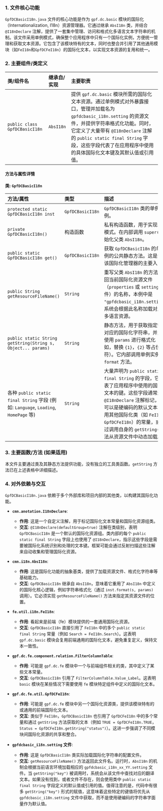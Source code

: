 ### 1. 文件核心功能
`GpfDCBasicI18n.java` 文件的核心功能是作为 `gpf.dc.basic` 模块的国际化（Internationalization, I18n）资源管理器。它通过继承 `AbsI18n` 类，并结合 `@I18nDeclare` 注解，提供了一套集中管理、访问和格式化多语言文本字符串的机制。该文件采用单例模式，确保整个应用程序中只有一个国际化实例，方便统一管理和获取文本资源。它包含了该模块特有的文本，同时也整合并引用了其他通用模块（如`FeI18n`和`GpfDCFeI18n`）的国际化文本，以实现文本资源的复用和统一。

### 2. 主要组件/类定义

| 类/组件名 | 继承自/实现 | 主要职责 |
| :-------- | :---------- | :------- |
| `public class GpfDCBasicI18n` | `AbsI18n` | 提供 `gpf.dc.basic` 模块所需的国际化文本资源。通过单例模式对外暴露接口，管理并加载名为 `gpfdcbasic_i18n.setting` 的资源文件，并提供字符串格式化功能。同时，它定义了大量带有 `@I18nDeclare` 注解的 `public static final String` 字段，这些字段代表了在应用程序中使用的具体国际化文本键及其默认值或引用值。 |

#### 方法与属性详情

**类: `GpfDCBasicI18n`**

| 方法/属性 | 类型 | 描述 |
| :--------------------------------- | :----- | :------------------------------------------------------------------------------------------------------------------------------------------------------------------------------------------------------------------------------------------------------------------------------------------------------------------------------------------------------------------------------------------------ |
| `protected static GpfDCBasicI18n inst` | `GpfDCBasicI18n` | `GpfDCBasicI18n` 类的单例实例。 |
| `private GpfDCBasicI18n()` | 构造函数 | 私有构造函数，用于实现单例模式。在内部调用 `super()` 初始化父类 `AbsI18n`。 |
| `public static GpfDCBasicI18n get()` | `GpfDCBasicI18n` | 获取 `GpfDCBasicI18n` 的单例实例的公共静态方法。这是访问该国际化管理器的主要入口。 |
| `public String getResourceFileName()` | `String` | 重写父类 `AbsI18n` 的方法，返回当前国际化资源文件（`properties` 或 `setting` 文件）的名称，本例中是 `"gpfdcbasic_i18n.setting"`。系统会根据此名称加载对应的多语言资源。 |
| `public static String getString(String s, Object... params)` | `String` | 静态方法，用于获取指定键 `s` 对应的国际化字符串，并支持使用 `params` 进行格式化（例如，替换 `{1}`，`{2}` 等占位符）。它内部调用单例实例的 `format` 方法。 |
| 各种 `public static final String` 字段 (例如: `Language`, `Loading`, `HomePage` 等) | `String` | 大量声明为 `public static final String` 的字段，它们代表了应用程序中使用的国际化文本的键。这些字段通常通过 `@I18nDeclare` 注解标记，其值可以是硬编码的默认文本、引用其他国际化类（如 `FeI18n` 和 `GpfDCFeI18n`）的常量，或者通过调用自身的 `getString()` 方法从资源文件中动态加载。 |

### 3. 主要函数/方法 (如果适用)
本文件主要通过类及其静态方法提供功能，没有独立的工具类函数。`getString` 方法已在上述表格中详细描述。

### 4. 对外依赖与交互
`GpfDCBasicI18n.java` 依赖于多个外部库和项目内部的其他类，以构建其国际化功能。

*   **`cmn.anotation.I18nDeclare`**:
    *   **作用**: 这是一个自定义注解，用于标记国际化文本常量和国际化资源组类。
    *   **交互**: `@I18nDeclare(defaultGroup=true)` 注解在类级别，表明 `GpfDCBasicI18n` 是一个默认的国际化资源组。类内部的每个 `public static final String` 字段上也使用了 `@I18nDeclare`，指示这些字段是需要被国际化系统识别和处理的文本键。框架可能会通过反射扫描这些注解来自动收集和管理国际化资源。

*   **`cmn.i18n.AbsI18n`**:
    *   **作用**: 这是国际化功能的抽象基类，提供了加载资源文件、格式化字符串等基础能力。
    *   **交互**: `GpfDCBasicI18n` 继承自 `AbsI18n`，意味着它重用了 `AbsI18n` 中定义的国际化核心逻辑，例如字符串格式化（通过 `inst.format(s, params)` 调用）。它必须实现 `getResourceFileName()` 方法来指定其资源文件的位置。

*   **`fe.util.i18n.FeI18n`**:
    *   **作用**: 看起来是前端（fe）模块提供的一套通用国际化资源。
    *   **交互**: `GpfDCBasicI18n` 直接引用了 `FeI18n` 中的多个 `public static final String` 常量（例如 `Search = FeI18n.Search`）。这表明 `gpf.dc.basic` 模块会复用前端通用的国际化文本，避免重复定义，保持文本一致性。

*   **`gpf.dc.fe.component.relation.FilterColumnTable`**:
    *   **作用**: 可能是 `gpf.dc.fe` 模块中一个与前端组件相关的类，其中定义了某些文本常量。
    *   **交互**: `GpfDCBasicI18n` 引用了 `FilterColumnTable.Value_Label`。这表明 `basic` 模块在某些情况下需要使用 `fe` 模块特定组件中定义的国际化文本。

*   **`gpf.dc.fe.util.GpfDCFeI18n`**:
    *   **作用**: 可能是 `gpf.dc.fe` 模块中另一个国际化资源类，提供该模块特有的或通用的前端国际化文本。
    *   **交互**: 类似于 `FeI18n`，`GpfDCBasicI18n` 也引用了 `GpfDCFeI18n` 中的多个常量和通过 `getString` 方法获取的文本（例如 `TRUE = GpfDCFeI18n.TRUE`，`Status = GpfDCFeI18n.getString("status")`）。这进一步强调了不同模块间国际化资源的共享和整合。

*   **`gpfdcbasic_i18n.setting` 文件**:
    *   **作用**: 这是 `GpfDCBasicI18n` 类实际加载国际化字符串的配置文件。
    *   **交互**: `getResourceFileName()` 方法返回此文件名。运行时，`AbsI18n` 的机制会根据当前语言环境加载相应的 `gpfdcbasic_i18n_xx_YY.setting` 文件。当 `getString("key")` 被调用时，系统会从该文件中查找对应的翻译文本。如果没有找到，或者文件不存在，则会使用类中 `public static final String` 字段定义的默认值或引用的值。值得注意的是，代码中有很多 `getString("key")` 形式的赋值，这意味着这些特定的键值将优先从 `gpfdcbasic_i18n.setting` 文件中获取，而不是使用硬编码的字符串字面量作为默认值。

